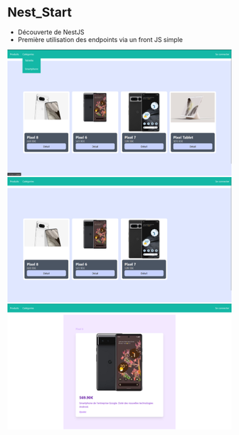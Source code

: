# Nest_Start

- Découverte de NestJS
- Première utilisation des endpoints via un front JS simple

![image-1](1.png)
![image-2](2.png)
![image-3](3.png)
